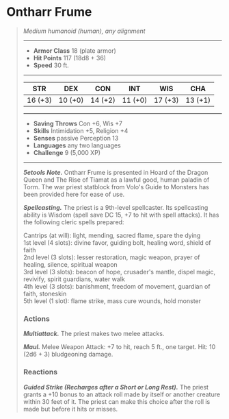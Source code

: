# Ontharr Frume
>*Medium humanoid (human), any alignment*
>___
>- **Armor Class** 18 (plate armor)
>- **Hit Points** 117 (18d8 + 36)
>- **Speed** 30 ft.
>___
>|STR|DEX|CON|INT|WIS|CHA|
>|:---:|:---:|:---:|:---:|:---:|:---:|
>|16 (+3)|10 (+0)|14 (+2)|11 (+0)|17 (+3)|13 (+1)|
>___
>- **Saving Throws** Con +6, Wis +7
>- **Skills** Intimidation +5, Religion +4
>- **Senses** passive Perception 13
>- **Languages** any two languages
>- **Challenge** 9 (5,000 XP)
>___
>***5etools Note.*** Ontharr Frume is presented in Hoard of the Dragon Queen and The Rise of Tiamat as a lawful good, human paladin of Torm. The war priest statblock from Volo's Guide to Monsters has been provided here for ease of use.  
>
>***Spellcasting.*** The priest is a 9th-level spellcaster. Its spellcasting ability is Wisdom (spell save DC 15, +7 to hit with spell attacks). It has the following cleric spells prepared:  
>
>Cantrips (at will): light, mending, sacred flame, spare the dying  
>1st level (4 slots): divine favor, guiding bolt, healing word, shield of faith  
>2nd level (3 slots): lesser restoration, magic weapon, prayer of healing, silence, spiritual weapon  
>3rd level (3 slots): beacon of hope, crusader's mantle, dispel magic, revivify, spirit guardians, water walk  
>4th level (3 slots): banishment, freedom of movement, guardian of faith, stoneskin  
>5th level (1 slot): flame strike, mass cure wounds, hold monster  
>
>### Actions
>***Multiattack.*** The priest makes two melee attacks.  
>
>***Maul.*** Melee Weapon Attack: +7 to hit, reach 5 ft., one target. Hit: 10 (2d6 + 3) bludgeoning damage.  
>
>### Reactions
>***Guided Strike (Recharges after a Short or Long Rest).*** The priest grants a +10 bonus to an attack roll made by itself or another creature within 30 feet of it. The priest can make this choice after the roll is made but before it hits or misses.